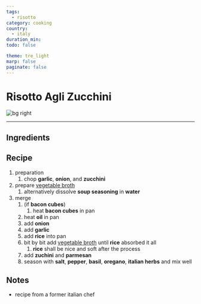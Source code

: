 ```yaml
---
tags:
  - risotto
category: cooking
country:
  - italy
duration_min:
todo: false

theme: tre_light
marp: false
paginate: false
---
```


# Risotto Agli Zucchini

![bg right](../../gfx/PXL_20250223_083411370.jpg)

---

## Ingredients

## Recipe
1. preparation
    1. chop **garlic**, **onion**, and **zucchini**
1. prepare [vegetable broth](./soup_vegetables.md)
    1. alternatively dissolve **soup seasoning** in **water**
1. merge
    1. (if **bacon cubes**)
        1. heat **bacon cubes** in pan
    1. heat **oil** in pan
    1. add **onion**
    1. add **garlic**
    1. add **rice** into pan
    1. bit by bit add [vegetable broth](./soup_vegetables.md) until **rice** absorbed it all
        1. **rice** shall be nice and soft after the process
    1. add **zuchini** and **parmesan**
    1. season with **salt**, **pepper**, **basil**, **oregano**, **italian herbs** and mix well

## Notes
* recipe from a former italian chef